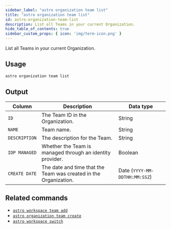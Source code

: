 ```yaml
---
sidebar_label: "astro organization team list"
title: "astro organization team list"
id: astro-organization-team-list
description: List all Teams in your current Organization. 
hide_table_of_contents: true
sidebar_custom_props: { icon: 'img/term-icon.png' } 
---
```


List all Teams in your current Organization. 

## Usage

```sh
astro organization team list
```

## Output

| Column        | Description                                                                  | Data type     |
| ------------- | ---------------------------------------------------------------------------- | ------------- |
| `ID`          | The Team ID in the Organization.                                             | String        |
| `NAME`        | Team name.                                                                   | String        |
| `DESCRIPTION` | The description for the Team.                                           | String        |
| `IDP MANAGED` | Whether the Team is managed through an identity provider. | Boolean       |
| `CREATE DATE` | The date and time that the Team was created in the Organization.             | Date (`YYYY-MM-DDTHH:MM:SSZ`)         |

## Related commands

- [`astro workspace team add`](cli/astro-workspace-team-add.md)
- [`astro organization team create`](cli/astro-organization-team-create.md)
- [`astro workspace switch`](cli/astro-workspace-switch.md)
